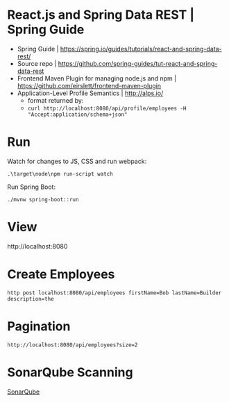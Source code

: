# React.js and Spring Data REST | Spring Guide

- Spring Guide | https://spring.io/guides/tutorials/react-and-spring-data-rest/
- Source repo | https://github.com/spring-guides/tut-react-and-spring-data-rest
- Frontend Maven Plugin for managing node.js and npm | https://github.com/eirslett/frontend-maven-plugin
- Application-Level Profile Semantics | http://alps.io/
  - format returned by:
  - `curl http://localhost:8080/api/profile/employees -H "Accept:application/schema+json"`

# Run

Watch for changes to JS, CSS and run webpack:

`.\target\node\npm run-script watch`

Run Spring Boot:

`./mvnw spring-boot::run`

# View

http://localhost:8080

# Create Employees

`http post localhost:8080/api/employees firstName=Bob lastName=Builder description=the`

# Pagination

`http://localhost:8080/api/employees?size=2`

# SonarQube Scanning

[SonarQube](SonarQube.md)
